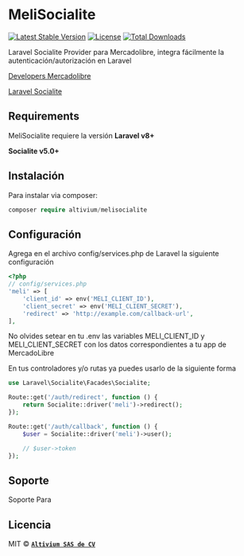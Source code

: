 MeliSocialite
=======================
[![Latest Stable Version](https://poser.pugx.org/altivium/melisocialite/v/stable)](https://packagist.org/packages/altivium/melisocialite)
[![License](https://poser.pugx.org/altivium/melisocialite/license)](https://packagist.org/packages/altivium/melisocialite)
[![Total Downloads](https://poser.pugx.org/altivium/melisocialite/downloads)](https://packagist.org/packages/altivium/melisocialite)

Laravel Socialite Provider para Mercadolibre, integra fácilmente la autenticación/autorización en Laravel

[Developers Mercadolibre](https://developers.mercadolibre.com/)

[Laravel Socialite](https://laravel.com/docs/8.x/socialite)

Requirements
------------

MeliSocialite requiere la versión 
**Laravel v8+**

**Socialite v5.0+**

Instalación
-------

Para instalar via composer:
```php
composer require altivium/melisocialite
```
Configuración
-------

Agrega en el archivo config/services.php de Laravel la siguiente configuración

```php
<?php
// config/services.php
'meli' => [
    'client_id' => env('MELI_CLIENT_ID'),
    'client_secret' => env('MELI_CLIENT_SECRET'),
    'redirect' => 'http://example.com/callback-url',
],

```
No olvides setear en tu .env las variables MELI_CLIENT_ID y MELI_CLIENT_SECRET con los datos correspondientes a tu app de MercadoLibre

En tus controladores y/o rutas ya puedes usarlo de la siguiente forma

```php
use Laravel\Socialite\Facades\Socialite;

Route::get('/auth/redirect', function () {
    return Socialite::driver('meli')->redirect();
});

Route::get('/auth/callback', function () {
    $user = Socialite::driver('meli')->user();

    // $user->token
});

```

Soporte
-------

Soporte
Para 
  
Licencia
-------

MIT © **[`Altivium SAS de CV`](https://altivium.com)**
